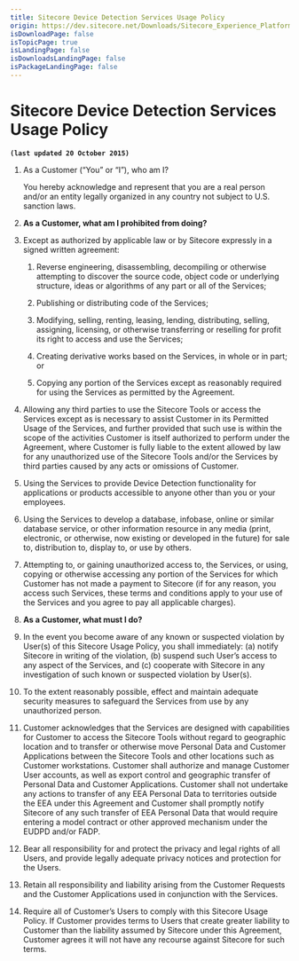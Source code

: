 ```yaml
---
title: Sitecore Device Detection Services Usage Policy
origin: https://dev.sitecore.net/Downloads/Sitecore_Experience_Platform/Sitecore_Device_Detection_Services_Usage_Policy
isDownloadPage: false
isTopicPage: true
isLandingPage: false
isDownloadsLandingPage: false
isPackageLandingPage: false
---
```


# Sitecore Device Detection Services Usage Policy

**`(last updated 20 October 2015)`**

1.  As a Customer (“You” or “I”), who am I?
    
    You hereby acknowledge and represent that you are a real person and/or an entity legally organized in any country not subject to U.S. sanction laws.
    
2.  **As a Customer, what am I prohibited from doing?**
    

1.  Except as authorized by applicable law or by Sitecore expressly in a signed written agreement:
    
    1.  Reverse engineering, disassembling, decompiling or otherwise attempting to discover the source code, object code or underlying structure, ideas or algorithms of any part or all of the Services;
        
    2.  Publishing or distributing code of the Services;
        
    3.  Modifying, selling, renting, leasing, lending, distributing, selling, assigning, licensing, or otherwise transferring or reselling for profit its right to access and use the Services;
        
    4.  Creating derivative works based on the Services, in whole or in part; or
        
    5.  Copying any portion of the Services except as reasonably required for using the Services as permitted by the Agreement.
        
2.  Allowing any third parties to use the Sitecore Tools or access the Services except as is necessary to assist Customer in its Permitted Usage of the Services, and further provided that such use is within the scope of the activities Customer is itself authorized to perform under the Agreement, where Customer is fully liable to the extent allowed by law for any unauthorized use of the Sitecore Tools and/or the Services by third parties caused by any acts or omissions of Customer.
    
3.  Using the Services to provide Device Detection functionality for applications or products accessible to anyone other than you or your employees.
    
4.  Using the Services to develop a database, infobase, online or similar database service, or other information resource in any media (print, electronic, or otherwise, now existing or developed in the future) for sale to, distribution to, display to, or use by others.
    
5.  Attempting to, or gaining unauthorized access to, the Services, or using, copying or otherwise accessing any portion of the Services for which Customer has not made a payment to Sitecore (if for any reason, you access such Services, these terms and conditions apply to your use of the Services and you agree to pay all applicable charges).
    

5.  **As a Customer, what must I do?**
    

1.  In the event you become aware of any known or suspected violation by User(s) of this Sitecore Usage Policy, you shall immediately: (a) notify Sitecore in writing of the violation, (b) suspend such User’s access to any aspect of the Services, and (c) cooperate with Sitecore in any investigation of such known or suspected violation by User(s).
    
2.  To the extent reasonably possible, effect and maintain adequate security measures to safeguard the Services from use by any unauthorized person.
    
3.  Customer acknowledges that the Services are designed with capabilities for Customer to access the Sitecore Tools without regard to geographic location and to transfer or otherwise move Personal Data and Customer Applications between the Sitecore Tools and other locations such as Customer workstations. Customer shall authorize and manage Customer User accounts, as well as export control and geographic transfer of Personal Data and Customer Applications. Customer shall not undertake any actions to transfer of any EEA Personal Data to territories outside the EEA under this Agreement and Customer shall promptly notify Sitecore of any such transfer of EEA Personal Data that would require entering a model contract or other approved mechanism under the EUDPD and/or FADP.
    
4.  Bear all responsibility for and protect the privacy and legal rights of all Users, and provide legally adequate privacy notices and protection for the Users.
    
5.  Retain all responsibility and liability arising from the Customer Requests and the Customer Applications used in conjunction with the Services.
    
6.  Require all of Customer’s Users to comply with this Sitecore Usage Policy. If Customer provides terms to Users that create greater liability to Customer than the liability assumed by Sitecore under this Agreement, Customer agrees it will not have any recourse against Sitecore for such terms.